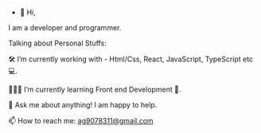 - 👋 Hi, 

 I am a developer and programmer.

Talking about Personal Stuffs:

🛠 I’m currently working with - Html/Css, React, JavaScript, TypeScript etc 💻.

👨🏻‍💻 I’m currently learning Front end Development 🚀.

💬 Ask me about anything! I am happy to help. 

📫 How to reach me: ag9078311@gmail.com


